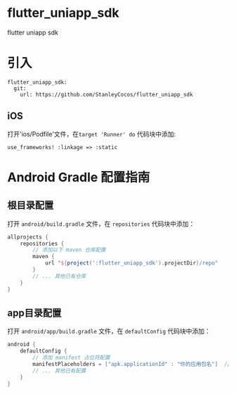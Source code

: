 # flutter_uniapp_sdk
flutter uniapp sdk

# 引入
```
flutter_uniapp_sdk:
  git:
    url: https://github.com/StanleyCocos/flutter_uniapp_sdk
```

## iOS
打开'ios/Podfile'文件，在`target 'Runner' do` 代码块中添加: 
```
use_frameworks! :linkage => :static
```

# Android Gradle 配置指南

## 根目录配置
打开 `android/build.gradle` 文件，在 `repositories` 代码块中添加：

```groovy
allprojects {
    repositories {
        // 添加以下 maven 仓库配置
        maven {
            url "${project(':flutter_uniapp_sdk').projectDir}/repo"
        }
        // ... 其他已有仓库
    }
}
```

## app目录配置
打开 `android/app/build.gradle` 文件，在 `defaultConfig` 代码块中添加：

```groovy
android {
    defaultConfig {
        // 添加 manifest 占位符配置
        manifestPlaceholders = ["apk.applicationId" : "你的应用包名"]  // 替换为实际包名如 com.example.app
        // ... 其他已有配置
    }
}
```
